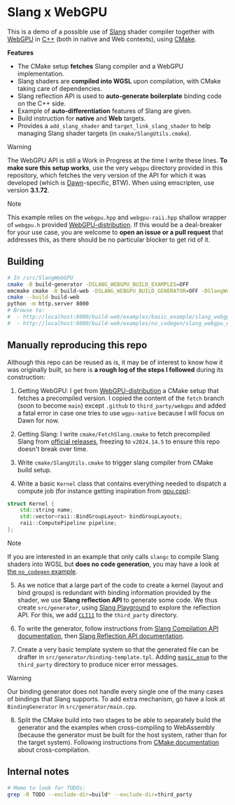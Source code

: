 Slang x WebGPU
==============

This is a demo of a possible use of [Slang](https://shader-slang.com/) shader compiler together with [WebGPU](https://www.w3.org/TR/webgpu/) in [C++](https://eliemichel.github.io/LearnWebGPU/) (both in native and Web contexts), using [CMake](https://cmake.org/).

**Features**

- The CMake setup **fetches** Slang compiler and a WebGPU implementation.
- Slang shaders are **compiled into WGSL** upon compilation, with CMake taking care of dependencies.
- Slang reflection API is used to **auto-generate boilerplate** binding code on the C++ side.
- Example of **auto-differentiation** features of Slang are given.
- Build instruction for **native** and **Web** targets.
- Provides a `add_slang_shader` and `target_link_slang_shader` to help managing Slang shader targets (in `cmake/SlangUtils.cmake`).

> [!WARNING]
> The WebGPU API is still a Work in Progress at the time I write these lines. **To make sure this setup works**, use the very `webgpu` directory provided in this repository, which fetches the very version of the API for which it was developed (which is [Dawn](https://dawn.googlesource.com/dawn)-specific, BTW). When using emscripten, use version **3.1.72**.

> [!NOTE]
> This example relies on the `webgpu.hpp` and `webgpu-raii.hpp` shallow wrapper of `webgpu.h` provided [WebGPU-distribution](https://github.com/eliemichel/WebGPU-distribution). If this would be a deal-breaker for your use case, you are welcome to **open an issue or a pull request** that addresses this, as there should be no particular blocker to get rid of it.

Building
--------

```bash
# In /src/SlangWebGPU
cmake -B build-generator -DSLANG_WEBGPU_BUILD_EXAMPLES=OFF
emcmake cmake -B build-web -DSLANG_WEBGPU_BUILD_GENERATOR=OFF -DSlangWebGPU_Generator_DIR=/src/SlangWebGPU/build-generator
cmake --build build-web
python -m http.server 8000
# Browse to:
#  - http://localhost:8000/build-web/examples/basic_example/slang_webgpu_example.html
#  - http://localhost:8000/build-web/examples/no_codegen/slang_webgpu_example_no_codegen.html
```

Manually reproducing this repo
------------------------------

Although this repo can be reused as is, it may be of interest to know how it was originally built, so here is **a rough log of the steps I followed** during its construction:

1. Getting WebGPU: I get from [WebGPU-distribution](https://github.com/eliemichel/WebGPU-distribution) a CMake setup that fetches a precompiled version. I copied the content of the `fetch` branch (soon to become `main`) except `.github` to `third_party/webgpu` and added a fatal error in case one tries to use `wgpu-native` because I will focus on Dawn for now.

2. Getting Slang: I write `cmake/FetchSlang.cmake` to fetch precompiled Slang from [official releases](https://github.com/shader-slang/slang/releases), freezing to `v2024.14.5` to ensure this repo doesn't break over time.

3. Write `cmake/SlangUtils.cmake` to trigger slang compiler from CMake build setup.

4. Write a basic `Kernel` class that contains everything needed to dispatch a compute job (for instance getting inspiration from [gpu.cpp](https://github.com/AnswerDotAI/gpu.cpp)):

```C++
struct Kernel {
	std::string name;
	std::vector<raii::BindGroupLayout> bindGroupLayouts;
	raii::ComputePipeline pipeline;
};
```

> [!NOTE]
> If you are interested in an example that only calls `slangc` to compile Slang shaders into WGSL but **does no code generation**, you may have a look at [the `no_codegen` example](examples/no_codegen).

5. As we notice that a large part of the code to create a kernel (layout and bind groups) is redundant with binding information provided by the shader, we use **Slang reflection API** to generate some code. We thus create `src/generator`, using [Slang Playground](https://shader-slang.com/slang-playground/) to explore the reflection API. For this, we add [`CLI11`](https://github.com/CLIUtils/CLI11) to the `third_party` directory.

6. To write the generator, follow instructions from [Slang Compilation API documentation](https://shader-slang.com/slang/user-guide/compiling#using-the-compilation-api), then [Slang Reflection API documentation](https://shader-slang.com/slang/user-guide/reflection.html).

7. Create a very basic template system so that the generated file can be drafter in `src/generator/binding-template.tpl`. Adding [`magic_enum`](https://github.com/Neargye/magic_enum) to the `third_party` directory to produce nicer error messages.

> [!WARNING]
> Our binding generator does not handle every single one of the many cases of bindings that Slang supports. To add extra mechanism, go have a look at `BindingGenerator` in `src/generator/main.cpp`.

8. Split the CMake build into two stages to be able to separately build the generator and the examples when cross-compiling to WebAssembly (because the generator must be built for the host system, rather than for the target system). Following instructions from [CMake documentation](https://cmake.org/cmake/help/book/mastering-cmake/chapter/Cross%20Compiling%20With%20CMake.html#running-executables-built-in-the-project) about cross-compilation.

Internal notes
--------------

```bash
# Memo to look for TODOs:
grep -R TODO --exclude-dir=build* --exclude-dir=third_party
```
